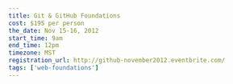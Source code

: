 ```yaml
---
title: Git & GitHub Foundations
cost: $195 per person
the_date: Nov 15-16, 2012
start_time: 9am
end_time: 12pm
timezone: MST
registration_url: http://github-november2012.eventbrite.com/
tags: ['web-foundations']
---
```

